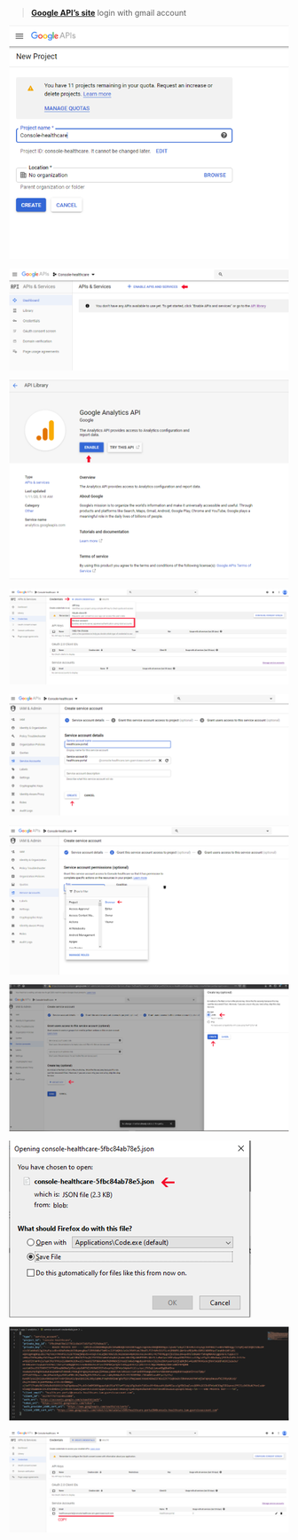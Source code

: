  > **[Google API’s site](https://console.developers.google.com/apis/)**
  login with gmail account
  


![enter image description here](images/6.PNG)

![enter image description here](images/7.PNG)

![enter image description here](images/8.PNG)

![enter image description here](images/9.PNG)

![enter image description here](images/10.PNG)

![enter image description here](images/11.PNG)

![enter image description here](images/12.PNG)

![enter image description here](images/13.PNG)

![enter image description here](images/14.PNG)

![enter image description here](images/15.PNG)
<!--stackedit_data:
eyJoaXN0b3J5IjpbLTE4OTA0MTY1OTYsLTQwOTc1OTMwNywxNj
g1NjYyMzA3LDczMDk5ODExNl19
-->